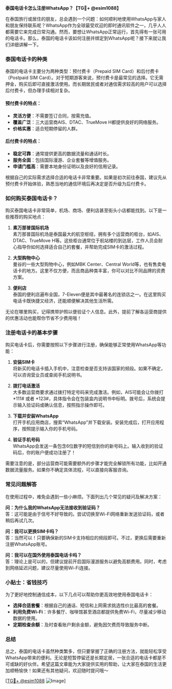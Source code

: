**泰国电话卡怎么注册WhatsApp？【TG💪+ @esim1088】**

在泰国旅行或居住的朋友，总会遇到一个问题：如何顺利地使用WhatsApp与家人和朋友保持联系呢？WhatsApp作为全球最受欢迎的即时通讯软件之一，几乎人人都需要它来完成日常沟通。然而，要想让WhatsApp正常运行，首先得有一张可用的电话卡。那么，泰国的电话卡该如何注册并绑定到WhatsApp呢？接下来就让我们详细讲解一下。

### 泰国电话卡的种类

泰国的电话卡主要分为两种类型：预付费卡（Prepaid SIM Card）和后付费卡（Postpaid SIM Card）。对于短期游客来说，预付费卡是最常见的选择。它无需押金，购买后即可直接激活使用。而长期居民或者对通信需求较高的用户可以选择后付费卡，但办理手续相对复杂。

#### 预付费卡的特点：
- **灵活方便**：不需要签订合同，按需充值。
- **覆盖广泛**：三大运营商AIS、DTAC、TrueMove H都提供良好的网络服务。
- **价格实惠**：适合短期停留的人群。

#### 后付费卡的特点：
- **稳定可靠**：通常提供更高的数据流量和通话时长。
- **服务全面**：包括国际漫游、企业套餐等增值服务。
- **申请门槛高**：需要本地身份证明以及良好的信用记录。

根据自己的实际需求选择合适的电话卡非常重要。如果是初次前往泰国，建议先从预付费卡开始体验，熟悉当地的通信环境后再决定是否升级为后付费卡。

### 如何购买泰国电话卡？

购买泰国电话卡非常简单，机场、商场、便利店甚至街头小店都能找到。以下是一些推荐的购买地点：

1. **素万那普国际机场**  
   素万那普国际机场是泰国最大的航空枢纽，拥有多个运营商的柜台，如AIS、DTAC、TrueMove H等。这些柜台通常位于航站楼的到达层，工作人员会耐心指导你如何选择适合自己的套餐，并帮助完成SIM卡的激活过程。

2. **大型购物中心**  
   曼谷的一些大型购物中心，例如MBK Center、Central World等，也有售卖电话卡的地方。这里不仅方便，而且商品种类丰富，你可以对比不同品牌的资费方案。

3. **便利店**  
   泰国的便利店遍布全国，7-Eleven便是其中最著名的连锁店之一。在这里购买电话卡既快捷又经济，还能顺便解决其他生活所需。

无论在哪里购买，记得携带护照以便验证个人信息。此外，提前了解各运营商提供的优惠活动也能帮你节省不少费用哦！

### 注册电话卡的基本步骤

购买电话卡后，你需要按照以下步骤进行注册，确保能够正常使用WhatsApp等功能：

1. **安装SIM卡**  
   将新买的电话卡插入手机中，注意检查是否支持该国家的频段。如果不确定，可以咨询营业员或查阅手机说明书。

2. **拨打电话激活**  
   大多数运营商要求通过拨打特定号码来完成激活。例如，AIS可能会让你拨打 *111# 或者 *123#，具体指令会在包装盒内说明书中标明。拨号后，系统会提示输入验证码或确认信息，按照指示操作即可。

3. **下载并安装WhatsApp**  
   打开手机应用商店，搜索“WhatsApp”并下载安装。安装完成后，打开应用程序，按照提示输入你的手机号码。

4. **验证手机号码**  
   WhatsApp会发送一条包含6位数字的短信到你的新号码上。输入收到的验证码后，你的账户便成功注册了！

需要注意的是，部分运营商可能需要额外的步骤才能完全解锁所有功能，比如开通数据流量服务。如果你不确定具体流程，可以直接向客服咨询。

### 常见问题解答

在使用过程中，难免会遇到一些小麻烦。下面列出几个常见的疑问及解决方案：

**问：为什么我的WhatsApp无法接收到验证码？**  
答：这可能是由于信号不好导致的。尝试切换至Wi-Fi网络重新发送验证码，或者稍后再试几次。

**问：我可以更换SIM卡吗？**  
答：当然可以！只要确保新的SIM卡支持相应的频段即可。不过，更换后需要重新注册WhatsApp账号。

**问：我可以在国外使用泰国电话卡吗？**  
答：理论上是可以的，但建议提前开启国际漫游服务以避免高额费用。同时，考虑到网络延迟问题，建议尽量使用Wi-Fi连接。

### 小贴士：省钱技巧

为了更好地控制通信成本，以下几点可以帮助你更高效地使用泰国电话卡：

- **选择合适套餐**：根据自己的通话、短信和上网需求挑选性价比最高的套餐。
- **利用免费Wi-Fi**：许多餐厅、咖啡馆甚至酒店都提供免费Wi-Fi，尽量减少移动数据的使用。
- **定期检查余额**：及时查看账户剩余金额，避免因欠费而导致服务中断。

### 总结

总之，泰国的电话卡虽然种类繁多，但只要掌握了正确的注册方法，就能轻松享受WhatsApp带来的便利。无论是短暂停留还是长期定居，一张合适的电话卡都是不可或缺的好伙伴。希望这篇文章能为大家提供实用的帮助，让大家在泰国的生活更加顺畅愉快！如果还有其他疑问，欢迎随时提问哦～

[[TG💪+ @esim1088](https://t.me/s/esim1088) ![Image](https://i.postimg.cc/4NQfJmqS/Snipaste-2025-05-13-00-14-12.png)]
